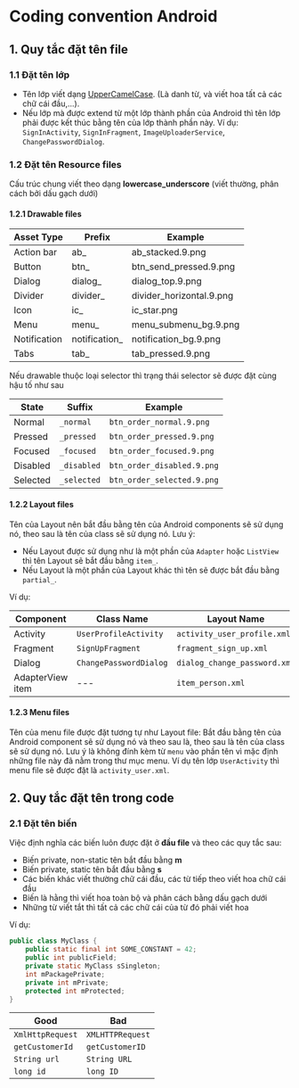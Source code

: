 # Coding convention Android

## 1. Quy tắc đặt tên file

### 1.1 Đặt tên lớp
* Tên lớp viết dạng [UpperCamelCase](http://en.wikipedia.org/wiki/CamelCase). (Là danh từ, và viết hoa tất cả các chữ cái đầu,...).
* Nếu lớp mà được extend từ một lớp thành phần của Android thì tên lớp phải được kết thúc bằng tên của lớp thành phần này. Ví dụ: `SignInActivity`, `SignInFragment`, `ImageUploaderService`, `ChangePasswordDialog`.

### 1.2 Đặt tên Resource files
Cấu trúc chung viết theo dạng __lowercase_underscore__ (viết thường, phân cách bởi dấu gạch dưới)

#### 1.2.1 Drawable files
| Asset Type   | Prefix            |		Example               |
|--------------| ------------------|-----------------------------|
| Action bar   | ab_             | ab_stacked.9.png          |
| Button       | btn_	            | btn_send_pressed.9.png    |
| Dialog       | dialog_         | dialog_top.9.png          |
| Divider      | divider_        | divider_horizontal.9.png  |
| Icon         | ic_	            | ic_star.png               |
| Menu         | menu_	           | menu_submenu_bg.9.png     |
| Notification | notification_	| notification_bg.9.png     |
| Tabs         | tab_            | tab_pressed.9.png         |

Nếu drawable thuộc loại selector thì trạng thái selector sẽ được đặt cùng hậu tố như sau

| State	       | Suffix          | Example                     |
|--------------|-----------------|-----------------------------|
| Normal       | `_normal`       | `btn_order_normal.9.png`    |
| Pressed      | `_pressed`      | `btn_order_pressed.9.png`   |
| Focused      | `_focused`      | `btn_order_focused.9.png`   |
| Disabled     | `_disabled`     | `btn_order_disabled.9.png`  |
| Selected     | `_selected`     | `btn_order_selected.9.png`  |

#### 1.2.2 Layout files
Tên của Layout nên bắt đầu bằng tên của Android components sẽ sử dụng nó, theo sau là tên của class sẽ sử dụng nó. 
Lưu ý: 
* Nếu Layout được sử dụng như là một phần của `Adapter` hoặc `ListView` thì tên Layout sẽ bắt đầu bằng `item_`. 
* Nếu Layout là một phần của Layout khác thì tên sẽ được bắt đầu bằng `partial_`.

Ví dụ:

| Component        | Class Name             | Layout Name                   |
| ---------------- | ---------------------- | ----------------------------- |
| Activity         | `UserProfileActivity`  | `activity_user_profile.xml`   |
| Fragment         | `SignUpFragment`       | `fragment_sign_up.xml`        |
| Dialog           | `ChangePasswordDialog` | `dialog_change_password.xml`  |
| AdapterView item | ---                    | `item_person.xml`             |

#### 1.2.3 Menu files

Tên của menu file được đặt tương tự như Layout file: Bắt đầu bằng tên của Android component sẽ sử dụng nó và theo sau là, theo sau là tên của class sẽ sử dụng nó. Lưu ý là không đính kèm từ `menu` vào phần tên vì mặc định những file này đã nằm trong thư mục menu.
Ví dụ tên lớp `UserActivity` thì menu file sẽ được đặt là `activity_user.xml`. 

## 2. Quy tắc đặt tên trong code

### 2.1 Đặt tên biến

Việc định nghĩa các biến luôn được đặt ở __đầu file__ và theo các quy tắc sau:
* Biến private, non-static tên bắt đầu bằng __m__
* Biến private, static tên bắt đầu bằng __s__
* Các biến khác viết thường chữ cái đầu, các từ tiếp theo viết hoa chữ cái đầu
* Biến là hằng thì viết hoa toàn bộ và phân cách bằng dấu gạch dưới
* Những từ viết tắt thì tất cả các chữ cái của từ đó phải viết hoa

Ví dụ:

```java
public class MyClass {
    public static final int SOME_CONSTANT = 42;
    public int publicField;
    private static MyClass sSingleton;
    int mPackagePrivate;
    private int mPrivate;
    protected int mProtected;
}
```

| Good           | Bad            |
| -------------- | -------------- |
| `XmlHttpRequest` | `XMLHTTPRequest` |
| `getCustomerId`  | `getCustomerID`  |
| `String url`     | `String URL`     |
| `long id`        | `long ID`        |



